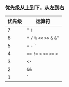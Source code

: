 ### 优先级从上到下，从左到右

|优先级|运算符|
|-|-|
| 7 |`^` `!`|
| 6 |`*` `/` `%` `<<` `>>` `&` `&^`|
| 5 |`+` `-` `|` `^`|
| 4 |`==` `!=` `<` `<=` `>=` `>`|
| 3 |`<-`|
| 2 |`&&`|
| 1 |`||`|



